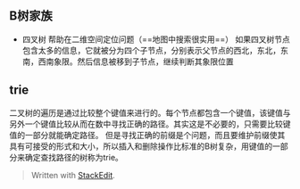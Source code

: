 ## B树家族
- 四叉树
帮助在二维空间定位问题（==地图中搜索很实用==）
如果四叉树节点包含太多的信息，它就被分为四个子节点，分别表示父节点的西北，东北，东南，西南象限。然后信息被移到子节点，继续判断其象限位置
## trie
二叉树的遍历是通过比较整个键值来进行的。每个节点都包含一个键值，该键值与另外一个键值比较从而在数中寻找正确的路径。其实这是不必要的，只需要比较键值的一部分就能确定路径。
但是寻找正确的前缀是个问题，而且要维护前缀使其具有可接受的形式和大小，所以插入和删除操作比标准的B树复杂，用键值的一部分来确定查找路径的树称为trie。

> Written with [StackEdit](https://stackedit.io/).
<!--stackedit_data:
eyJoaXN0b3J5IjpbLTY0OTU3Nzc2MSwxMDAyODQwNzJdfQ==
-->